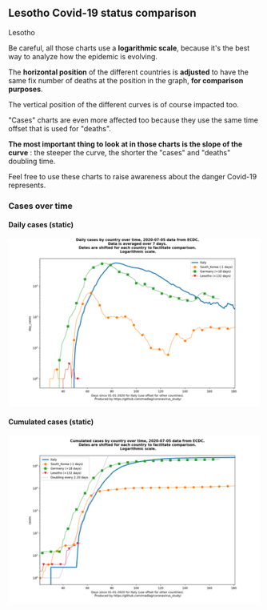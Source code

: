 ## Lesotho Covid-19 status comparison 

Lesotho



Be careful, all those charts use a **logarithmic scale**, because it's the best way to analyze how the epidemic is evolving.
 
The **horizontal position** of the different countries is **adjusted** to have the same fix number of deaths at the position in the graph, **for comparison purposes**.

The vertical position of the different curves is of course impacted too.

"Cases" charts are even more affected too because they use the same time offset that is used for "deaths".

**The most important thing to look at in those charts is the slope of the curve** : the steeper the curve, the shorter the "cases" and "deaths" doubling time.

Feel free to use these charts to raise awareness about the danger Covid-19 represents. 


 
### Cases over time
 
#### Daily cases (static)
![Lesotho covid-19 daily cases static chart](https://raw.githubusercontent.com/madlag/coronavirus_study/master/notebooks/graphs/2020-07-05/countries/Lesotho/2020-07-05_Lesotho_day_cases.png "Lesotho covid-19 day_cases static chart")   
 
#### Cumulated cases (static)
![Lesotho covid-19 cumulated cases static chart](https://raw.githubusercontent.com/madlag/coronavirus_study/master/notebooks/graphs/2020-07-05/countries/Lesotho/2020-07-05_Lesotho_cases.png "Lesotho covid-19 cases static chart")   

